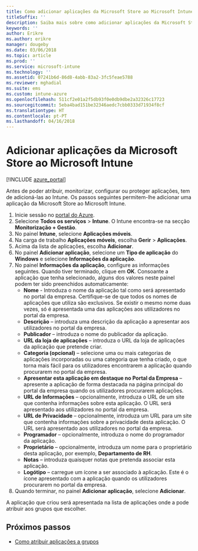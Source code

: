 ```yaml
---
title: Como adicionar aplicações da Microsoft Store ao Microsoft Intune
titleSuffix: ''
description: Saiba mais sobre como adicionar aplicações da Microsoft Store (Loja Windows) ao Microsoft Intune.
keywords: ''
author: Erikre
ms.author: erikre
manager: dougeby
ms.date: 03/06/2018
ms.topic: article
ms.prod: ''
ms.service: microsoft-intune
ms.technology: ''
ms.assetid: 07241b6d-86d8-4abb-83a2-3fc5feae5788
ms.reviewer: mghadial
ms.suite: ems
ms.custom: intune-azure
ms.openlocfilehash: 511cf2e01a2f5db93f0e0db9dbe2a32326c17723
ms.sourcegitcommit: 5eba4bad151be32346aedc7cbb0333d71934f8cf
ms.translationtype: HT
ms.contentlocale: pt-PT
ms.lasthandoff: 04/16/2018
---
```

# <a name="add-microsoft-store-apps-to-microsoft-intune"></a>Adicionar aplicações da Microsoft Store ao Microsoft Intune

[!INCLUDE [azure_portal](./includes/azure_portal.md)]

Antes de poder atribuir, monitorizar, configurar ou proteger aplicações, tem de adicioná-las ao Intune. Os passos seguintes permitem-lhe adicionar uma aplicação da Microsoft Store ao Microsoft Intune.

1. Inicie sessão no [portal do Azure](https://portal.azure.com).
2. Selecione **Todos os serviços** > **Intune**. O Intune encontra-se na secção **Monitorização + Gestão**.
3. No painel **Intune**, selecione **Aplicações móveis**.
4. Na carga de trabalho **Aplicações móveis**, escolha **Gerir** > **Aplicações**.
5. Acima da lista de aplicações, escolha **Adicionar**.
6. No painel **Adicionar aplicação**, selecione um **Tipo de aplicação** do **Windows** e selecione **Informações da aplicação**.
7. No painel **Informações da aplicação**, configure as informações seguintes. Quando tiver terminado, clique em **OK**. Consoante a aplicação que tenha selecionado, alguns dos valores neste painel podem ter sido preenchidos automaticamente:
    - **Nome** - Introduza o nome da aplicação tal como será apresentado no portal da empresa. Certifique-se de que todos os nomes de aplicações que utiliza são exclusivos. Se existir o mesmo nome duas vezes, só é apresentada uma das aplicações aos utilizadores no portal da empresa.
    - **Descrição** – introduza uma descrição da aplicação a apresentar aos utilizadores no portal da empresa.
    - **Publicador** – introduza o nome do publicador da aplicação.
    - **URL da loja de aplicações** – introduza o URL da loja de aplicações da aplicação que pretende criar.
    - **Categoria (opcional)** – selecione uma ou mais categorias de aplicações incorporadas ou uma categoria que tenha criado, o que torna mais fácil para os utilizadores encontrarem a aplicação quando procurarem no portal da empresa.
    - **Apresentar esta aplicação em destaque no Portal da Empresa** – apresente a aplicação de forma destacada na página principal do portal da empresa quando os utilizadores procurarem aplicações.
    - **URL de Informações** – opcionalmente, introduza o URL de um site que contenha informações sobre esta aplicação. O URL será apresentado aos utilizadores no portal da empresa.
    - **URL de Privacidade** – opcionalmente, introduza um URL para um site que contenha informações sobre a privacidade desta aplicação. O URL será apresentado aos utilizadores no portal da empresa.
    - **Programador** – opcionalmente, introduza o nome do programador da aplicação.
    - **Proprietário** – opcionalmente, introduza um nome para o proprietário desta aplicação, por exemplo, **Departamento de RH**.
    - **Notas** – introduza quaisquer notas que pretenda associar esta aplicação.
    - **Logótipo** – carregue um ícone a ser associado à aplicação. Este é o ícone apresentado com a aplicação quando os utilizadores procurarem no portal da empresa.
8. Quando terminar, no painel **Adicionar aplicação**, selecione **Adicionar**.

A aplicação que criou será apresentada na lista de aplicações onde a pode atribuir aos grupos que escolher. 

## <a name="next-steps"></a>Próximos passos
- [Como atribuir aplicações a grupos](apps-deploy.md)
